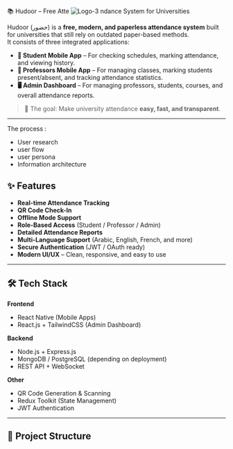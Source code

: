  📚 Hudoor – Free Atte
 ![Logo-3](https://github.com/user-attachments/assets/61fb4437-1a7d-4cbb-b1f3-da03ae557a42)
ndance System for Universities

Hudoor (حضور) is a **free, modern, and paperless attendance system** built for universities that still rely on outdated paper-based methods.  
It consists of three integrated applications:

- **📱 Student Mobile App** – For checking schedules, marking attendance, and viewing history.
- **📱 Professors Mobile App** – For managing classes, marking students present/absent, and tracking attendance statistics.
- **🖥️ Admin Dashboard** – For managing professors, students, courses, and overall attendance reports.

> 🚀 The goal: Make university attendance **easy, fast, and transparent**.

---

The process :
- User research 
- user flow
- user persona
- Information architecture 

## ✨ Features

- **Real-time Attendance Tracking**
- **QR Code Check-In**
- **Offline Mode Support**
- **Role-Based Access** (Student / Professor / Admin)
- **Detailed Attendance Reports**
- **Multi-Language Support** (Arabic, English, French, and more)
- **Secure Authentication** (JWT / OAuth ready)
- **Modern UI/UX** – Clean, responsive, and easy to use

---

## 🛠 Tech Stack

**Frontend**  
- React Native (Mobile Apps)  
- React.js + TailwindCSS (Admin Dashboard)  

**Backend**  
- Node.js + Express.js  
- MongoDB / PostgreSQL (depending on deployment)  
- REST API + WebSocket  

**Other**  
- QR Code Generation & Scanning  
- Redux Toolkit (State Management)  
- JWT Authentication  

---

## 📂 Project Structure

